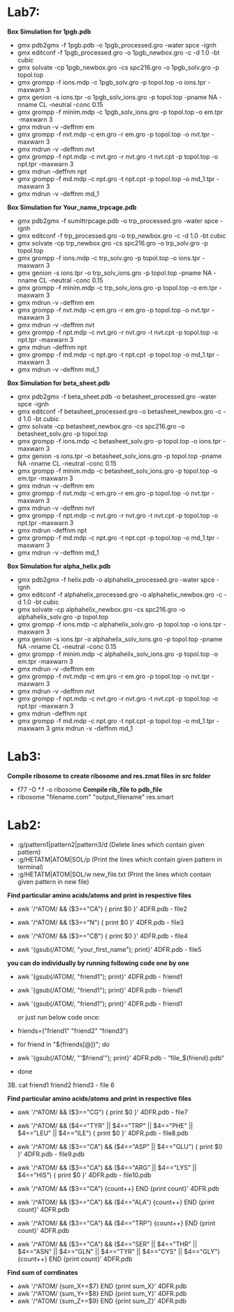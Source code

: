 # Lab7:

**Box Simulation for 1pgb.pdb**

- gmx pdb2gmx -f 1pgb.pdb -o 1pgb_processed.gro -water spce -ignh
- gmx editconf -f 1pgb_processed.gro -o 1pgb_newbox.gro -c -d 1.0 -bt cubic
- gmx solvate -cp 1pgb_newbox.gro -cs spc216.gro -o 1pgb_solv.gro -p topol.top
- gmx grompp -f ions.mdp -c 1pgb_solv.gro -p topol.top -o ions.tpr -maxwarn 3
- gmx genion -s ions.tpr -o 1pgb_solv_ions.gro -p topol.top -pname NA -nname CL -neutral -conc 0.15
- gmx grompp -f minim.mdp -c 1pgb_solv_ions.gro -p topol.top -o em.tpr -maxwarn 3
- gmx mdrun -v -deffnm em
- gmx grompp -f nvt.mdp -c em.gro -r em.gro -p topol.top -o nvt.tpr -maxwarn 3
- gmx mdrun -v -deffnm nvt
- gmx grompp -f npt.mdp -c nvt.gro -r nvt.gro -t nvt.cpt -p topol.top -o npt.tpr -maxwarn 3
- gmx mdrun -deffnm npt
- gmx grompp -f md.mdp -c npt.gro -t npt.cpt -p topol.top -o md_1.tpr -maxwarn 3
- gmx mdrun -v -deffnm md_1

**Box Simulation for Your_name_trpcage.pdb**

- gmx pdb2gmx -f sumittrpcage.pdb -o trp_processed.gro -water spce -ignh
- gmx editconf -f trp_processed.gro -o trp_newbox.gro -c -d 1.0 -bt cubic
- gmx solvate -cp trp_newbox.gro -cs spc216.gro -o trp_solv.gro -p topol.top
- gmx grompp -f ions.mdp -c trp_solv.gro -p topol.top -o ions.tpr -maxwarn 3
- gmx genion -s ions.tpr -o trp_solv_ions.gro -p topol.top -pname NA -nname CL -neutral -conc 0.15
- gmx grompp -f minim.mdp -c trp_solv_ions.gro -p topol.top -o em.tpr -maxwarn 3
- gmx mdrun -v -deffnm em
- gmx grompp -f nvt.mdp -c em.gro -r em.gro -p topol.top -o nvt.tpr -maxwarn 3
- gmx mdrun -v -deffnm nvt
- gmx grompp -f npt.mdp -c nvt.gro -r nvt.gro -t nvt.cpt -p topol.top -o npt.tpr -maxwarn 3
- gmx mdrun -deffnm npt
- gmx grompp -f md.mdp -c npt.gro -t npt.cpt -p topol.top -o md_1.tpr -maxwarn 3
- gmx mdrun -v -deffnm md_1

**Box Simulation for beta_sheet.pdb**

- gmx pdb2gmx -f beta_sheet.pdb -o betasheet_processed.gro -water spce -ignh
- gmx editconf -f betasheet_processed.gro -o betasheet_newbox.gro -c -d 1.0 -bt cubic
- gmx solvate -cp betasheet_newbox.gro -cs spc216.gro -o betasheet_solv.gro -p topol.top
- gmx grompp -f ions.mdp -c betasheet_solv.gro -p topol.top -o ions.tpr -maxwarn 3
- gmx genion -s ions.tpr -o betasheet_solv_ions.gro -p topol.top -pname NA -nname CL -neutral -conc 0.15
- gmx grompp -f minim.mdp -c betasheet_solv_ions.gro -p topol.top -o em.tpr -maxwarn 3
- gmx mdrun -v -deffnm em
- gmx grompp -f nvt.mdp -c em.gro -r em.gro -p topol.top -o nvt.tpr -maxwarn 3
- gmx mdrun -v -deffnm nvt
- gmx grompp -f npt.mdp -c nvt.gro -r nvt.gro -t nvt.cpt -p topol.top -o npt.tpr -maxwarn 3
- gmx mdrun -deffnm npt
- gmx grompp -f md.mdp -c npt.gro -t npt.cpt -p topol.top -o md_1.tpr -maxwarn 3
- gmx mdrun -v -deffnm md_1

**Box Simulation for alpha_helix.pdb**

- gmx pdb2gmx -f helix.pdb -o alphahelix_processed.gro -water spce -ignh
- gmx editconf -f alphahelix_processed.gro -o alphahelix_newbox.gro -c -d 1.0 -bt cubic
- gmx solvate -cp alphahelix_newbox.gro -cs spc216.gro -o alphahelix_solv.gro -p topol.top
- gmx grompp -f ions.mdp -c alphahelix_solv.gro -p topol.top -o ions.tpr -maxwarn 3
- gmx genion -s ions.tpr -o alphahelix_solv_ions.gro -p topol.top -pname NA -nname CL -neutral -conc 0.15
- gmx grompp -f minim.mdp -c alphahelix_solv_ions.gro -p topol.top -o em.tpr -maxwarn 3
- gmx mdrun -v -deffnm em
- gmx grompp -f nvt.mdp -c em.gro -r em.gro -p topol.top -o nvt.tpr -maxwarn 3
- gmx mdrun -v -deffnm nvt
- gmx grompp -f npt.mdp -c nvt.gro -r nvt.gro -t nvt.cpt -p topol.top -o npt.tpr -maxwarn 3
- gmx mdrun -deffnm npt
- gmx grompp -f md.mdp -c npt.gro -t npt.cpt -p topol.top -o md_1.tpr -maxwarn 3
gmx mdrun -v -deffnm md_1

# Lab3:

**Compile ribosome to create ribosome and res.zmat files in src folder** 
- f77 -O *.f -o ribosome
**Compile rib_file to pdb_file**
- ribosome "filename.com" "output_filename" res.smart

# Lab2:

- :g/pattern1\|pattern2\|pattern3/d (Delete lines which contain given pattern)
- :g/HETATM\|ATOM\|SOL/p (Print the lines which contain given pattern in terminal)
- :g/HETATM\|ATOM\|SOL/w new_file.txt (Print the lines which contain given pattern in new file)

**Find particular amino acids/atoms and print in respective files**

- awk '/^ATOM/ && ($3=="CA") { print $0 }' 4DFR.pdb - file2
- awk '/^ATOM/ && ($3=="N") { print $0 }' 4DFR.pdb - file3
- awk '/^ATOM/ && ($3=="CB") { print $0 }' 4DFR.pdb - file4

- awk '{gsub(/ATOM/, "your_first_name"); print}' 4DFR.pdb - file5

**you can do individually by running following code one by one**
- awk '{gsub(/ATOM/, "friend1"); print}' 4DFR.pdb - friend1
- awk '{gsub(/ATOM/, "friend1"); print}' 4DFR.pdb - friend1
- awk '{gsub(/ATOM/, "friend1"); print}' 4DFR.pdb - friend1

    or just run below code once:

- friends=("friend1" "friend2" "friend3")
- for friend in "${friends[@]}"; do
-    awk '{gsub(/ATOM/, "'$friend'"); print}' 4DFR.pdb - "file_${friend}.pdb"
- done

3B. cat friend1 friend2 friend3 - file 6

**Find particular amino acids/atoms and print in respective files**

- awk '/^ATOM/ && ($3=="CG") { print $0 }' 4DFR.pdb - file7
- awk '/^ATOM/ && ($4=="TYR" || $4=="TRP" || $4=="PHE" || $4=="LEU" || $4=="ILE") { print $0 }' 4DFR.pdb - file8.pdb
- awk '/^ATOM/ && ($3=="CA") && ($4=="ASP" || $4=="GLU") { print $0 }' 4DFR.pdb - file9.pdb
- awk '/^ATOM/ && ($3=="CA") && ($4=="ARG" || $4=="LYS" || $4=="HIS") { print $0 }' 4DFR.pdb - file10.pdb

- awk '/^ATOM/ && ($3=="CA") {count++} END {print count}' 4DFR.pdb
- awk '/^ATOM/ && ($3=="CA") && ($4=="ALA") {count++} END {print count}' 4DFR.pdb
- awk '/^ATOM/ && ($3=="CA") && ($4=="TRP") {count++} END {print count}' 4DFR.pdb
- awk '/^ATOM/ && ($3=="CA") && ($4=="SER" || $4=="THR" || $4=="ASN" || $4=="GLN" || $4=="TYR" || $4=="CYS" || $4=="GLY") {count++} END {print count}' 4DFR.pdb

**Find sum of corrdinates**

- awk '/^ATOM/ {sum_X+=$7} END {print sum_X}' 4DFR.pdb 
- awk '/^ATOM/ {sum_Y+=$8} END {print sum_Y}' 4DFR.pdb
- awk '/^ATOM/ {sum_Z+=$9} END {print sum_Z}' 4DFR.pdb